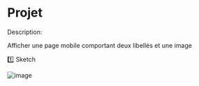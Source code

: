 
# Projet

Description:

Afficher une page mobile comportant deux libellés et une image

:one: Sketch

![image](sketch.jpeg)

